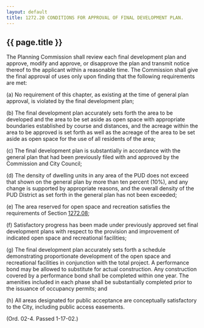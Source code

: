 ---
layout: default 
title: 1272.20 CONDITIONS FOR APPROVAL OF FINAL DEVELOPMENT PLAN.---

{{ page.title }}
----------------

The Planning Commission shall review each final development plan and
approve, modify and approve, or disapprove the plan and transmit notice
thereof to the applicant within a reasonable time. The Commission shall
give the final approval of uses only upon finding that the following
requirements are met:

​(a) No requirement of this chapter, as existing at the time of general
plan approval, is violated by the final development plan;

​(b) The final development plan accurately sets forth the area to be
developed and the area to be set aside as open space with appropriate
boundaries established by course and distances, and the acreage within
the area to be approved is set forth as well as the acreage of the area
to be set aside as open space for the use of all residents of the area;

​(c) The final development plan is substantially in accordance with the
general plan that had been previously filed with and approved by the
Commission and City Council;

​(d) The density of dwelling units in any area of the PUD does not
exceed that shown on the general plan by more than ten percent (10%),
and any change is supported by appropriate reasons, and the overall
density of the PUD District as set forth in the general plan has not
been exceeded;

​(e) The area reserved for open space and recreation satisfies the
requirements of Section [1272.08](5394af73.html);

​(f) Satisfactory progress has been made under previously approved set
final development plans with respect to the provision and improvement of
indicated open space and recreational facilities;

​(g) The final development plan accurately sets forth a schedule
demonstrating proportionate development of the open space and
recreational facilities in conjunction with the total project. A
performance bond may be allowed to substitute for actual construction.
Any construction covered by a performance bond shall be completed within
one year. The amenities included in each phase shall be substantially
completed prior to the issuance of occupancy permits; and

​(h) All areas designated for public acceptance are conceptually
satisfactory to the City, including public access easements.

(Ord. 02-4. Passed 1-17-02.)
